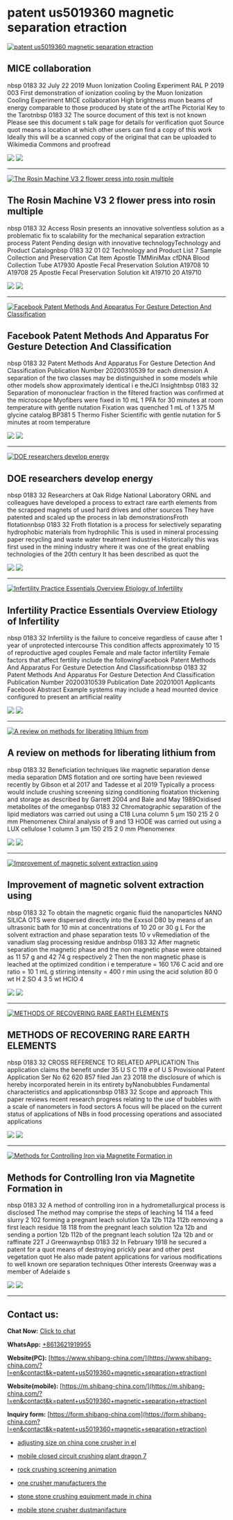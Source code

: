 # patent us5019360 magnetic separation etraction

<a href="https://swt.shibang-china.com/?l=en&img&k=patent+us5019360+magnetic+separation+etraction" target="_blank">![patent us5019360 magnetic separation etraction](http://static.shibang-china.com/all-800x300/215.jpg)</a>

## MICE collaboration
nbsp 0183 32 July 22 2019 Muon Ionization Cooling Experiment RAL P 2019 003 First demonstration of ionization cooling by the Muon Ionization Cooling Experiment MICE collaboration High brightness muon beams of energy comparable to those produced by state of the artThe Pictorial Key to the Tarotnbsp 0183 32 The source document of this text is not known Please see this document s talk page for details for verification quot Source quot means a location at which other users can find a copy of this work Ideally this will be a scanned copy of the original that can be uploaded to Wikimedia Commons and proofread


<a href="https://whatsapp.shibangsoft.com/WhatsApp.php" target="_blank" title="WhatsApp">![](http://static.shibang-china.com/icon/whatsapp.png)</a> <a href="https://swt.shibang-china.com/?l=en&icon&k=patent+us5019360+magnetic+separation+etraction" target="_blank">![](http://static.shibang-china.com/icon/chat-en.png)</a>

---

<a href="https://swt.shibang-china.com/?l=en&img&k=patent+us5019360+magnetic+separation+etraction" target="_blank">![The Rosin Machine V3 2 flower press into rosin multiple](http://static.shibang-china.com/all-800x300/214.jpg)</a>

## The Rosin Machine V3 2 flower press into rosin multiple
nbsp 0183 32 Access Rosin presents an innovative solventless solution as a problematic fix to scalability for the mechanical separation extraction process Patent Pending design with innovative technologyTechnology and Product Catalognbsp 0183 32 01 02 Technology and Product List 7 Sample Collection and Preservation Cat Item Apostle TMMiniMax cfDNA Blood Collection Tube A17930 Apostle Fecal Preservation Solution A19708 10 A19708 25 Apostle Fecal Preservation Solution kit A19710 20 A19710


<a href="https://whatsapp.shibangsoft.com/WhatsApp.php" target="_blank" title="WhatsApp">![](http://static.shibang-china.com/icon/whatsapp.png)</a> <a href="https://swt.shibang-china.com/?l=en&icon&k=patent+us5019360+magnetic+separation+etraction" target="_blank">![](http://static.shibang-china.com/icon/chat-en.png)</a>

---

<a href="https://swt.shibang-china.com/?l=en&img&k=patent+us5019360+magnetic+separation+etraction" target="_blank">![Facebook Patent Methods And Apparatus For Gesture Detection And Classification](http://static.shibang-china.com/all-800x300/562.jpg)</a>

## Facebook Patent Methods And Apparatus For Gesture Detection And Classification
nbsp 0183 32 Patent Methods And Apparatus For Gesture Detection And Classification Publication Number 20200310539 for each dimension A separation of the two classes may be distinguished in some models while other models show approximately identical i e theJCI Insightnbsp 0183 32 Separation of mononuclear fraction in the filtered fraction was confirmed at the microscope Myofibers were fixed in 10 mL 1 PFA for 30 minutes at room temperature with gentle nutation Fixation was quenched 1 mL of 1 375 M glycine catalog BP381 5 Thermo Fisher Scientific with gentle nutation for 5 minutes at room temperature


<a href="https://whatsapp.shibangsoft.com/WhatsApp.php" target="_blank" title="WhatsApp">![](http://static.shibang-china.com/icon/whatsapp.png)</a> <a href="https://swt.shibang-china.com/?l=en&icon&k=patent+us5019360+magnetic+separation+etraction" target="_blank">![](http://static.shibang-china.com/icon/chat-en.png)</a>

---

<a href="https://swt.shibang-china.com/?l=en&img&k=patent+us5019360+magnetic+separation+etraction" target="_blank">![DOE researchers develop energy](http://static.shibang-china.com/all-800x300/1181.jpg)</a>

## DOE researchers develop energy
nbsp 0183 32 Researchers at Oak Ridge National Laboratory ORNL and colleagues have developed a process to extract rare earth elements from the scrapped magnets of used hard drives and other sources They have patented and scaled up the process in lab demonstrationsFroth flotationnbsp 0183 32 Froth flotation is a process for selectively separating hydrophobic materials from hydrophilic This is used in mineral processing paper recycling and waste water treatment industries Historically this was first used in the mining industry where it was one of the great enabling technologies of the 20th century It has been described as quot the


<a href="https://whatsapp.shibangsoft.com/WhatsApp.php" target="_blank" title="WhatsApp">![](http://static.shibang-china.com/icon/whatsapp.png)</a> <a href="https://swt.shibang-china.com/?l=en&icon&k=patent+us5019360+magnetic+separation+etraction" target="_blank">![](http://static.shibang-china.com/icon/chat-en.png)</a>

---

<a href="https://swt.shibang-china.com/?l=en&img&k=patent+us5019360+magnetic+separation+etraction" target="_blank">![Infertility Practice Essentials Overview Etiology of Infertility](http://static.shibang-china.com/all-800x300/177.jpg)</a>

## Infertility Practice Essentials Overview Etiology of Infertility
nbsp 0183 32 Infertility is the failure to conceive regardless of cause after 1 year of unprotected intercourse This condition affects approximately 10 15 of reproductive aged couples Female and male factor infertility Female factors that affect fertility include the followingFacebook Patent Methods And Apparatus For Gesture Detection And Classificationnbsp 0183 32 Patent Methods And Apparatus For Gesture Detection And Classification Publication Number 20200310539 Publication Date 20201001 Applicants Facebook Abstract Example systems may include a head mounted device configured to present an artificial reality


<a href="https://whatsapp.shibangsoft.com/WhatsApp.php" target="_blank" title="WhatsApp">![](http://static.shibang-china.com/icon/whatsapp.png)</a> <a href="https://swt.shibang-china.com/?l=en&icon&k=patent+us5019360+magnetic+separation+etraction" target="_blank">![](http://static.shibang-china.com/icon/chat-en.png)</a>

---

<a href="https://swt.shibang-china.com/?l=en&img&k=patent+us5019360+magnetic+separation+etraction" target="_blank">![A review on methods for liberating lithium from](http://static.shibang-china.com/all-800x300/1525.jpg)</a>

## A review on methods for liberating lithium from
nbsp 0183 32 Beneficiation techniques like magnetic separation dense media separation DMS flotation and ore sorting have been reviewed recently by Gibson et al 2017 and Tadesse et al 2019 Typically a process would include crushing screening sizing conditioning floatation thickening and storage as described by Garrett 2004 and Bale and May 1989Oxidised metabolites of the omeganbsp 0183 32 Chromatographic separation of the lipid mediators was carried out using a C18 Luna column 5 μm 150 215 2 0 mm Phenomenex Chiral analysis of 9 and 13 HODE was carried out using a LUX cellulose 1 column 3 μm 150 215 2 0 mm Phenomenex


<a href="https://whatsapp.shibangsoft.com/WhatsApp.php" target="_blank" title="WhatsApp">![](http://static.shibang-china.com/icon/whatsapp.png)</a> <a href="https://swt.shibang-china.com/?l=en&icon&k=patent+us5019360+magnetic+separation+etraction" target="_blank">![](http://static.shibang-china.com/icon/chat-en.png)</a>

---

<a href="https://swt.shibang-china.com/?l=en&img&k=patent+us5019360+magnetic+separation+etraction" target="_blank">![Improvement of magnetic solvent extraction using](http://static.shibang-china.com/all-800x300/635.jpg)</a>

## Improvement of magnetic solvent extraction using
nbsp 0183 32 To obtain the magnetic organic fluid the nanoparticles NANO SILICA OTS were dispersed directly into the Exxsol D80 by means of an ultrasonic bath for 10 min at concentrations of 10 20 or 30 g L For the solvent extraction and phase separation tests 10 v vRemediation of the vanadium slag processing residue andnbsp 0183 32 After magnetic separation the magnetic phase and the non magnetic phase were obtained as 11 57 g and 42 74 g respectively 2 Then the non magnetic phase is leached at the optimized condition i e temperature = 160 176 C acid and ore ratio = 10 1 mL g stirring intensity = 400 r min using the acid solution 80 0 wt H 2 SO 4 3 5 wt HClO 4


<a href="https://whatsapp.shibangsoft.com/WhatsApp.php" target="_blank" title="WhatsApp">![](http://static.shibang-china.com/icon/whatsapp.png)</a> <a href="https://swt.shibang-china.com/?l=en&icon&k=patent+us5019360+magnetic+separation+etraction" target="_blank">![](http://static.shibang-china.com/icon/chat-en.png)</a>

---

<a href="https://swt.shibang-china.com/?l=en&img&k=patent+us5019360+magnetic+separation+etraction" target="_blank">![METHODS OF RECOVERING RARE EARTH ELEMENTS](http://static.shibang-china.com/all-800x300/315.jpg)</a>

## METHODS OF RECOVERING RARE EARTH ELEMENTS
nbsp 0183 32 CROSS REFERENCE TO RELATED APPLICATION This application claims the benefit under 35 U S C 119 e of U S Provisional Patent Application Ser No 62 620 857 filed Jan 23 2018 the disclosure of which is hereby incorporated herein in its entirety byNanobubbles Fundamental characteristics and applicationsnbsp 0183 32 Scope and approach This paper reviews recent research progress relating to the use of bubbles with a scale of nanometers in food sectors A focus will be placed on the current status of applications of NBs in food processing operations and associated applications


<a href="https://whatsapp.shibangsoft.com/WhatsApp.php" target="_blank" title="WhatsApp">![](http://static.shibang-china.com/icon/whatsapp.png)</a> <a href="https://swt.shibang-china.com/?l=en&icon&k=patent+us5019360+magnetic+separation+etraction" target="_blank">![](http://static.shibang-china.com/icon/chat-en.png)</a>

---

<a href="https://swt.shibang-china.com/?l=en&img&k=patent+us5019360+magnetic+separation+etraction" target="_blank">![Methods for Controlling Iron via Magnetite Formation in](http://static.shibang-china.com/all-800x300/1488.jpg)</a>

## Methods for Controlling Iron via Magnetite Formation in
nbsp 0183 32 A method of controlling iron in a hydrometallurgical process is disclosed The method may comprise the steps of leaching 14 114 a feed slurry 2 102 forming a pregnant leach solution 12a 12b 112a 112b removing a first leach residue 18 118 from the pregnant leach solution 12a 12b and sending a portion 12b 112b of the pregnant leach solution 12a 12b and or raffinate 22T J Greenwaynbsp 0183 32 In February 1918 he secured a patent for a quot means of destroying prickly pear and other pest vegetation quot He also made patent applications for various modifications to well known ore separation techniques Other interests Greenway was a member of Adelaide s


<a href="https://whatsapp.shibangsoft.com/WhatsApp.php" target="_blank" title="WhatsApp">![](http://static.shibang-china.com/icon/whatsapp.png)</a> <a href="https://swt.shibang-china.com/?l=en&icon&k=patent+us5019360+magnetic+separation+etraction" target="_blank">![](http://static.shibang-china.com/icon/chat-en.png)</a>

---
## Contact us:

**Chat Now:** [Click to chat](https://swt.shibang-china.com?l=en&contact&k=patent+us5019360+magnetic+separation+etraction)

**WhatsApp:**  [+8613621919955](https://whatsapp.shibangsoft.com/WhatsApp.php)

**Website(PC):** [https://www.shibang-china.com/](https://www.shibang-china.com/?l=en&contact&k=patent+us5019360+magnetic+separation+etraction)

**Website(mobile):** [https://m.shibang-china.com/](https://m.shibang-china.com/?l=en&contact&k=patent+us5019360+magnetic+separation+etraction)

**Inquiry form:** [https://form.shibang-china.com](https://form.shibang-china.com?l=en&contact&k=patent+us5019360+magnetic+separation+etraction)

* [adjusting size on china cone crusher in el](../169/adjusting%20size%20on%20china%20cone%20crusher%20in%20el.md)

* [mobile closed circuit crushing plant dragon 7](../165/mobile%20closed%20circuit%20crushing%20plant%20dragon%207.md)

* [rock crushing screening animation](../161/rock%20crushing%20screening%20animation.md)

* [one crusher manufacturers the](../165/one%20crusher%20manufacturers%20the.md)

* [stone stone crushing equipment made in china](../162/stone%20stone%20crushing%20equipment%20made%20in%20china.md)

* [mobile stone crusher dustmanifacture](../169/mobile%20stone%20crusher%20dustmanifacture.md)